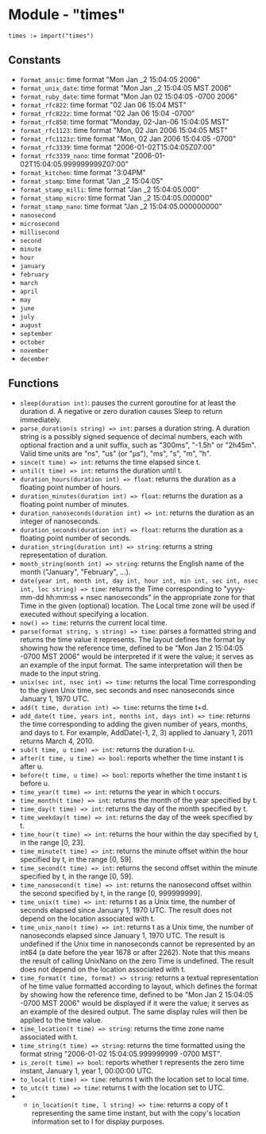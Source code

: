 # Module - "times"

```golang
times := import("times")
```

## Constants

- `format_ansic`: time format "Mon Jan _2 15:04:05 2006"
- `format_unix_date`: time format "Mon Jan _2 15:04:05 MST 2006"
- `format_ruby_date`: time format "Mon Jan 02 15:04:05 -0700 2006"
- `format_rfc822`: time format "02 Jan 06 15:04 MST"
- `format_rfc822z`: time format "02 Jan 06 15:04 -0700"
- `format_rfc850`: time format "Monday, 02-Jan-06 15:04:05 MST"
- `format_rfc1123`: time format "Mon, 02 Jan 2006 15:04:05 MST"
- `format_rfc1123z`: time format "Mon, 02 Jan 2006 15:04:05 -0700"
- `format_rfc3339`: time format "2006-01-02T15:04:05Z07:00"
- `format_rfc3339_nano`: time format "2006-01-02T15:04:05.999999999Z07:00"
- `format_kitchen`: time format "3:04PM"
- `format_stamp`: time format "Jan _2 15:04:05"
- `format_stamp_milli`: time format "Jan _2 15:04:05.000"
- `format_stamp_micro`: time format "Jan _2 15:04:05.000000"
- `format_stamp_nano`: time format "Jan _2 15:04:05.000000000"
- `nanosecond`
- `microsecond`
- `millisecond`
- `second`
- `minute`
- `hour`
- `january`
- `february`
- `march`
- `april`
- `may`
- `june`
- `july`
- `august`
- `september`
- `october`
- `november`
- `december`

## Functions

- `sleep(duration int)`: pauses the current goroutine for at least the duration
  d. A negative or zero duration causes Sleep to return immediately.
- `parse_duration(s string) => int`: parses a duration string. A duration
  string is a possibly signed sequence of decimal numbers, each with optional
  fraction and a unit suffix, such as "300ms", "-1.5h" or "2h45m". Valid time
  units are "ns", "us" (or "µs"), "ms", "s", "m", "h".
- `since(t time) => int`: returns the time elapsed since t.
- `until(t time) => int`: returns the duration until t.
- `duration_hours(duration int) => float`: returns the duration as a floating
  point number of hours.
- `duration_minutes(duration int) => float`: returns the duration as a floating
  point number of minutes.
- `duration_nanoseconds(duration int) => int`: returns the duration as an
  integer of nanoseconds.
- `duration_seconds(duration int) => float`: returns the duration as a floating
  point number of seconds.
- `duration_string(duration int) => string`: returns a string representation of
  duration.
- `month_string(month int) => string`:  returns the English name of the month
  ("January", "February", ...).
- `date(year int, month int, day int, hour int, min int, sec int, nsec int, loc string) => time`:
  returns the Time corresponding to "yyyy-mm-dd hh:mm:ss + nsec nanoseconds" in
  the appropriate zone for that Time in the given (optional) location.
  The Local time zone will be used if executed without specifying a location.
- `now() => time`: returns the current local time.
- `parse(format string, s string) => time`: parses a formatted string and
  returns the time value it represents. The layout defines the format by
  showing how the reference time, defined to be "Mon Jan 2 15:04:05 -0700 MST
  2006" would be interpreted if it were the value; it serves as an example of
  the input format. The same interpretation will then be made to the input
  string.
- `unix(sec int, nsec int) => time`: returns the local Time corresponding to
  the given Unix time, sec seconds and nsec nanoseconds since January 1,
  1970 UTC.
- `add(t time, duration int) => time`: returns the time t+d.
- `add_date(t time, years int, months int, days int) => time`: returns the time
  corresponding to adding the given number of years, months, and days to t. For
  example, AddDate(-1, 2, 3) applied to January 1, 2011 returns March 4, 2010.
- `sub(t time, u time) => int`: returns the duration t-u.
- `after(t time, u time) => bool`: reports whether the time instant t is after
  u.
- `before(t time, u time) => bool`: reports whether the time instant t is
  before u.
- `time_year(t time) => int`: returns the year in which t occurs.
- `time_month(t time) => int`: returns the month of the year specified by t.
- `time_day(t time) => int`: returns the day of the month specified by t.
- `time_weekday(t time) => int`: returns the day of the week specified by t.
- `time_hour(t time) => int`: returns the hour within the day specified by t,
  in the range [0, 23].
- `time_minute(t time) => int`: returns the minute offset within the hour
  specified by t, in the range [0, 59].
- `time_second(t time) => int`: returns the second offset within the minute
  specified by t, in the range [0, 59].
- `time_nanosecond(t time) => int`: returns the nanosecond offset within the
  second specified by t, in the range [0, 999999999].
- `time_unix(t time) => int`: returns t as a Unix time, the number of seconds
  elapsed since January 1, 1970 UTC. The result does not depend on the location
  associated with t.
- `time_unix_nano(t time) => int`: returns t as a Unix time, the number of
  nanoseconds elapsed since January 1, 1970 UTC. The result is undefined if the
  Unix time in nanoseconds cannot be represented by an int64 (a date before the
  year 1678 or after 2262). Note that this means the result of calling UnixNano
  on the zero Time is undefined. The result does not depend on the location
  associated with t.
- `time_format(t time, format) => string`: returns a textual representation of
  he time value formatted according to layout, which defines the format by
  showing how the reference time, defined to be "Mon Jan 2 15:04:05 -0700 MST
  2006" would be displayed if it were the value; it serves as an example of the
  desired output. The same display rules will then be applied to the time value.
- `time_location(t time) => string`: returns the time zone name associated with
  t.
- `time_string(t time) => string`: returns the time formatted using the format
  string "2006-01-02 15:04:05.999999999 -0700 MST".
- `is_zero(t time) => bool`: reports whether t represents the zero time
  instant, January 1, year 1, 00:00:00 UTC.
- `to_local(t time) => time`: returns t with the location set to local time.
- `to_utc(t time) => time`: returns t with the location set to UTC.
- - `in_location(t time, l string) => time`:  returns a copy of t representing
  the same time instant, but with the copy's location information set to l for 
  display purposes.
